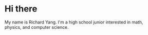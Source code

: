 # Hi there
My name is Richard Yang.  I'm a high school junior interested in math, physics, and computer science. 


